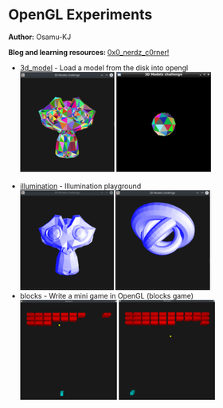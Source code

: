 
# OpenGL Experiments

<b>Author:</b> Osamu-KJ

<b>Blog and learning resources: </b> <a href="https://osamu-kj.gitbook.io/">0x0_nerdz_c0rner!</a>

<ul>
  <li><a href="./3d_model/main.cpp">3d_model</a> - Load a model from the disk into opengl</li>
  <img src="/3d_model/images/3d_models_1.png" height="200" />
  <img src="/3d_model/images/3d_models_2.png" height="200" />
  <br><br>
  <li><a href="./illumination/main.cpp">illumination</a> - Illumination playground</li>
  <img src="/illumination/images/illumination_1.png" height="200" /> 
  <img src="/illumination/images/illumination_2.png" height="200" />
  <li>blocks - Write a mini game in OpenGL (blocks game)</li>
  <img src="/blocks/images/blocks_1.png" height="200" /> 
  <img src="/blocks/images/blocks_2.png" height="200" />
</ul>

